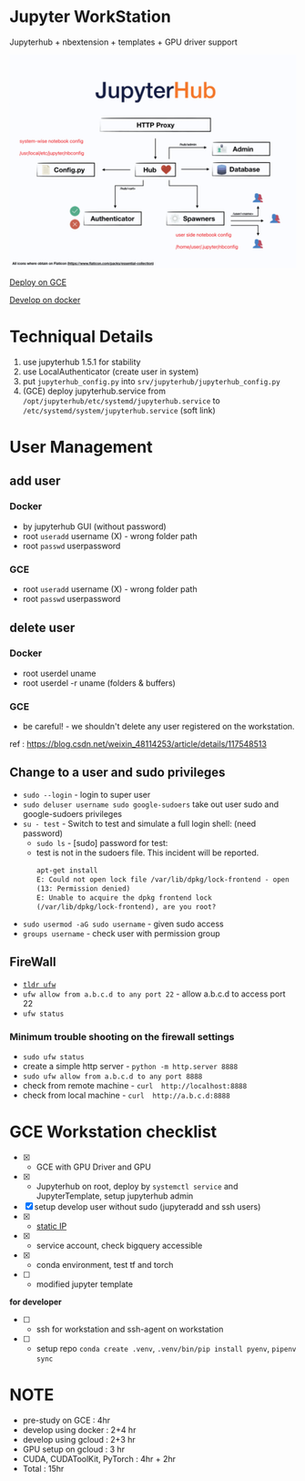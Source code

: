 # Jupyter WorkStation

Jupyterhub + nbextension + templates + GPU driver support 

<img src='./assets/hub_arct.png'></img>

[Deploy on GCE](gcloud/README.md)

[Develop on docker](docker/README.md)

# Techniqual Details

1. use jupyterhub 1.5.1 for stability
2. use LocalAuthenticator (create user in system)
3. put `jupyterhub_config.py` into `srv/jupyterhub/jupyterhub_config.py`
4. (GCE) deploy jupyterhub.service from `/opt/jupyterhub/etc/systemd/jupyterhub.service` to `/etc/systemd/system/jupyterhub.service` (soft link)


# User Management

## add user

### Docker
* by jupyterhub GUI (without password)
* root `useradd` username (X) - wrong folder path
* root `passwd` userpassword

### GCE
* root `useradd` username (X) - wrong folder path
* root `passwd` userpassword


## delete user
### Docker
* root userdel uname 
* root userdel -r uname (folders & buffers)

### GCE

* be careful! - we shouldn't delete any user registered on the workstation.

ref : https://blog.csdn.net/weixin_48114253/article/details/117548513

## Change to a user and sudo privileges

* `sudo --login` - login to super user
* `sudo deluser username sudo google-sudoers` take out user sudo and google-sudoers privileges
* `su - test` - Switch to test and simulate a full login shell: (need password)
  * `sudo ls` - [sudo] password for test:
  * test is not in the sudoers file.  This incident will be reported.
    ```
    apt-get install
    E: Could not open lock file /var/lib/dpkg/lock-frontend - open (13: Permission denied)
    E: Unable to acquire the dpkg frontend lock (/var/lib/dpkg/lock-frontend), are you root?
    ```
* `sudo usermod -aG sudo username` - given sudo access
* `groups username` - check user with permission group

## FireWall

* [`tldr ufw`](https://noob.tw/ufw/)
* `ufw allow from a.b.c.d to any port 22` - allow a.b.c.d to access port 22
* `ufw status`

### Minimum trouble shooting on the firewall settings
* `sudo ufw status`
* create a simple http server - `python -m http.server 8888`
* `sudo ufw allow from a.b.c.d to any port 8888`
* check from remote machine - `curl  http://localhost:8888`
* check from local machine - `curl  http://a.b.c.d:8888`

# GCE Workstation checklist

- [x] - GCE with GPU Driver and GPU
- [x] - Jupyterhub on root, deploy by `systemctl service` and JupyterTemplate, setup jupyterhub admin
- [x] setup develop user without sudo (jupyteradd and ssh users)
- [x] - [static IP](https://cloud.google.com/compute/docs/ip-addresses/reserve-static-external-ip-address#console)
- [x] - service account, check bigquery accessible
- [x] - conda environment, test tf and torch
- [ ] - modified jupyter template

**for developer**

- [ ] - ssh for workstation and ssh-agent on workstation
- [ ] - setup repo `conda create .venv`, `.venv/bin/pip install pyenv`, `pipenv sync`

# NOTE

* pre-study on GCE : 4hr
* develop using docker : 2+4 hr
* develop using gcloud : 2+3 hr
* GPU setup on gcloud : 3 hr
* CUDA, CUDAToolKit, PyTorch : 4hr + 2hr
* Total : 15hr

